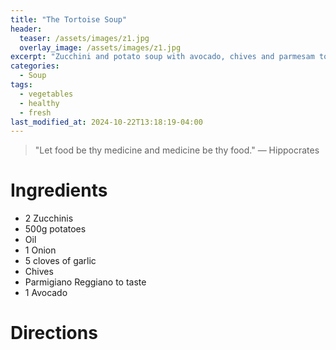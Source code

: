 ```yaml
---
title: "The Tortoise Soup"
header:
  teaser: /assets/images/z1.jpg
  overlay_image: /assets/images/z1.jpg
excerpt: "Zucchini and potato soup with avocado, chives and parmesam toppings"
categories:
  - Soup
tags:
  - vegetables
  - healthy
  - fresh
last_modified_at: 2024-10-22T13:18:19-04:00
---
```

> "Let food be thy medicine and medicine be thy food." — Hippocrates

# Ingredients

* 2 Zucchinis
* 500g potatoes 
* Oil
* 1 Onion
* 5 cloves of garlic
* Chives
* Parmigiano Reggiano to taste 
* 1 Avocado


# Directions